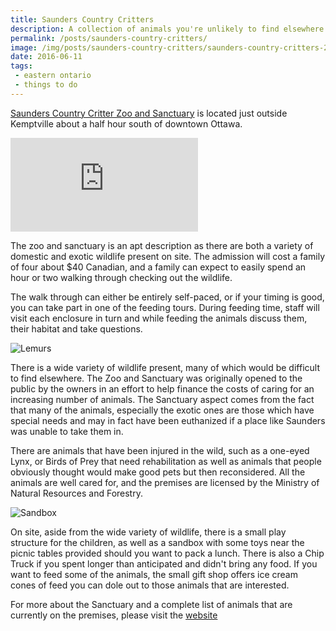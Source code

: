 ```yaml
---
title: Saunders Country Critters
description: A collection of animals you're unlikely to find elsewhere.
permalink: /posts/saunders-country-critters/
image: /img/posts/saunders-country-critters/saunders-country-critters-2.jpg
date: 2016-06-11
tags:
 - eastern ontario
 - things to do
---
```


[Saunders Country Critter Zoo and Sanctuary](http://saunderscountry.com "Saunders Country Critter Zoo and Sanctuary") is located just outside Kemptville about a half hour south of downtown Ottawa.


<div class="google-map">
<iframe title="Google Map" src="https://www.google.com/maps/embed?pb=!1m18!1m12!1m3!1d2824.522774365735!2d-75.56132078458876!3d44.93303957909825!2m3!1f0!2f0!3f0!3m2!1i1024!2i768!4f13.1!3m3!1m2!1s0x4ccdc0176299a783%3A0xc7799277dd2a772d!2sSaunders+Country+Critters+Zoo+Sanctuary+%26+Garden+Center!5e0!3m2!1sen!2sca!4v1563800027389!5m2!1sen!2sca" frameborder="0" style="border:0" allowfullscreen></iframe>
</div>


The zoo and sanctuary is an apt description as there are both a variety of domestic and exotic wildlife present on site. The admission will cost a family of four about $40 Canadian, and a family can expect to easily spend an hour or two walking through checking out the wildlife. 

The walk through can either be entirely self-paced, or if your timing is good, you can take part in one of the feeding tours. During feeding time, staff will visit each enclosure in turn and while feeding the animals discuss them, their habitat and take questions. 


![Lemurs](/img/posts/saunders-country-critters/saunders-country-critters-1.jpg "Lemurs")


There is a wide variety of wildlife present, many of which would be difficult to find elsewhere. The Zoo and Sanctuary was originally opened to the public by the owners in an effort to help finance the costs of caring for an increasing number of animals. The Sanctuary aspect comes from the fact that many of the animals, especially the exotic ones are those which have special needs and may in fact have been euthanized if a place like Saunders was unable to take them in. 

There are animals that have been injured in the wild, such as a one-eyed Lynx, or Birds of Prey that need rehabilitation as well as animals that people obviously thought would make good pets but then reconsidered. All the animals are well cared for, and the premises are licensed by the Ministry of Natural Resources and Forestry. 


![Sandbox](/img/posts/saunders-country-critters/saunders-country-critters-3.jpg "Sandbox")


On site, aside from the wide variety of wildlife, there is a small play structure for the children, as well as a sandbox with some toys near the picnic tables provided should you want to pack a lunch. There is also a Chip Truck if you spent longer than anticipated and didn't bring any food. If you want to feed some of the animals, the small gift shop offers ice cream cones of feed you can dole out to those animals that are interested.

For more about the Sanctuary and a complete list of animals that are currently on the premises, please visit the [website](http://saunderscountry.com "Saunders Country Website")